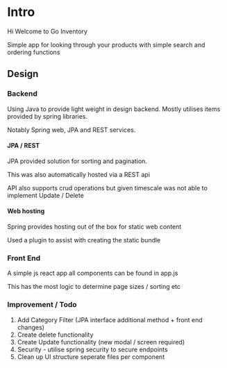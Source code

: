 # Intro
Hi Welcome to Go Inventory

Simple app for looking through your products with simple search and ordering functions

## Design
### Backend
Using Java to provide light weight in design backend. Mostly utilises items provided by spring libraries.

Notably Spring web, JPA and REST services.

#### JPA / REST
JPA provided solution for sorting and pagination.

This was also automatically hosted via a REST api

API also supports crud operations but given timescale was not able to implement Update / Delete

#### Web hosting
Spring provides hosting out of the box for static web content

Used a plugin to assist with creating the static bundle

### Front End
A simple js react app all components can be found in app.js

This has the most logic to determine page sizes / sorting etc

### Improvement / Todo
1. Add Category Filter (JPA interface additional method + front end changes)
2. Create delete functionality
3. Create Update functionality (new modal / screen required)
4. Security - utilise spring security to secure endpoints
5. Clean up UI structure seperate files per component